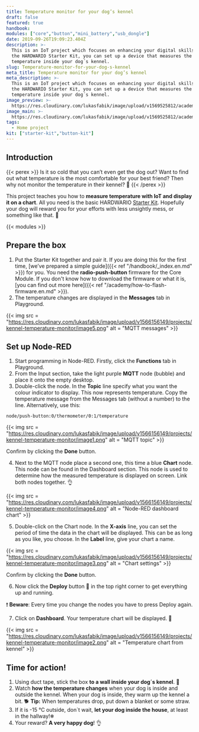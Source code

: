 ```yaml
---
title: Temperature monitor for your dog’s kennel
draft: false
featured: true
handbook:
modules: ["core","button","mini_battery","usb_dongle"]
date: 2019-09-26T19:09:23.404Z
description: >-
  This is an IoT project which focuses on enhancing your digital skills. With
  the HARDWARIO Starter Kit, you can set up a device that measures the
  temperature inside your dog´s kennel.
slug: Temperature-monitor-for-your-dog-s-kennel
meta_title: Temperature monitor for your dog’s kennel
meta_description: >-
  This is an IoT project which focuses on enhancing your digital skills. With
  the HARDWARIO Starter Kit, you can set up a device that measures the
  temperature inside your dog´s kennel.
image_preview: >-
  https://res.cloudinary.com/lukasfabik/image/upload/v1569525812/academy/what-is-dashboard/10-ilustrace-ma-pes-v-boude-dostatek-tepla.png
image_main: >-
  https://res.cloudinary.com/lukasfabik/image/upload/v1569525812/academy/what-is-dashboard/10-ilustrace-ma-pes-v-boude-dostatek-tepla.png
tags:
  - Home project
kit: ["starter-kit","button-kit"]
---
```

## Introduction

{{< perex >}}
Is it so cold that you can’t even get the dog out? Want to find out what temperature is the most comfortable for your best friend? Then why not monitor the temperature in their kennel? 🐶
{{< /perex >}}

This project teaches you how to **measure temperature with IoT and display it on a chart**. All you need is the basic HARDWARIO [Starter Kit](https://shop.hardwario.com/starter-kit/). Hopefully your dog will reward you for your efforts with less unsightly mess, or something like that. 🐩

{{< modules >}}

## Prepare the box

1. Put the Starter Kit together and pair it. If you are doing this for the first time, [we’ve prepared a simple guide]({{< ref "/handbook/_index.en.md" >}}) for you. You need the **radio-push-button** firmware for the Core Module. If you don't know how to download the firmware or what it is, [you can find out more here]({{< ref "/academy/how-to-flash-firmware.en.md" >}}).
2. The temperature changes are displayed in the **Messages** tab in Playground.

{{< img src = "https://res.cloudinary.com/lukasfabik/image/upload/v1566156149/projects/kennel-temperature-monitor/image5.png" alt = "MQTT messages" >}}

## Set up Node-RED

1. Start programming in Node-RED. Firstly, click the **Functions** tab in Playground.
2. From the Input section, take the light purple **MQTT** node (bubble) and place it onto the empty desktop.
3. Double-click the node. In the **Topic** line specify what you want the colour indicator to display. This now represents temperature. Copy the temperature message from the Messages tab (without a number) to the line. Alternatively, use this:


```
node/push-button:0/thermometer/0:1/temperature
```

{{< img src = "https://res.cloudinary.com/lukasfabik/image/upload/v1566156149/projects/kennel-temperature-monitor/image1.png" alt = "MQTT topic" >}}

Confirm by clicking the **Done** button.

4. Next to the MQTT node place a second one, this time a blue **Chart** node. This node can be found in the Dashboard section. This node is used to determine how the measured temperature is displayed on screen. Link both nodes together. 👌

{{< img src = "https://res.cloudinary.com/lukasfabik/image/upload/v1566156149/projects/kennel-temperature-monitor/image4.png" alt = "Node-RED dashboard chart" >}}

5. Double-click on the Chart node. In the **X-axis** line, you can set the period of time the data in the chart will be displayed. This can be as long as you like, you choose.
   In the **Label** line, give your chart a name.

{{< img src = "https://res.cloudinary.com/lukasfabik/image/upload/v1566156149/projects/kennel-temperature-monitor/image3.png" alt = "Chart settings" >}}

Confirm by clicking the **Done** button.

6. Now click the **Deploy** button 🚨 in the top right corner to get everything up and running.

❗ **Beware**: Every time you change the nodes you have to press Deploy again.

7. Click on **Dashboard**. Your temperature chart will be displayed. 👏

{{< img src = "https://res.cloudinary.com/lukasfabik/image/upload/v1566156149/projects/kennel-temperature-monitor/image2.png" alt = "Temperature chart from kennel" >}}

## Time for action!

1. Using duct tape, stick the box **to a wall inside your dog´s kennel**. 🏡
2. Watch **how the temperature changes** when your dog is inside and outside the kennel. When your dog is inside, they warm up the kennel a bit. 🐕
   **Tip:** When temperatures drop, put down a blanket or some straw.
3. If it is -15 °C outside, don´t wait, **let your dog inside the house**, at least in the hallway!❄
4. Your reward? **A very happy dog**! 👌
